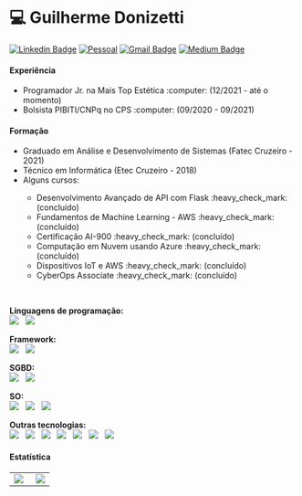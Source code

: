 # :computer: Guilherme Donizetti
[![Linkedin Badge](https://img.shields.io/badge/-LinkedIn-blue?style=flat-square&logo=Linkedin&logoColor=white&link=https://br.linkedin.com/in/guilhermedonizetti-ads)](https://br.linkedin.com/in/guilhermedonizetti-ads)
[![Pessoal](https://img.shields.io/static/v1?label=pessoal:&message=PORTFÓLIO&color=green&style=flat-square&logo=heroku)](https://guilhermedonizetti.herokuapp.com/)
[![Gmail Badge](https://img.shields.io/badge/Gmail-D14836?style=flat-square&logo=gmail&logoColor=white)](mailto:guilhermetecnologias@gmail.com)
[![Medium Badge](https://img.shields.io/badge/Medium-12100E?style=flat-square&logo=medium&logoColor=white)](http://guilhermedonizettiads.medium.com/)
<!-- [![Facebook Badge](https://img.shields.io/badge/Facebook-1877F2?style=flat-square&logo=facebook&logoColor=white)](https://www.facebook.com/guilhermedonizetti.sp) -->
<!-- [![Me Badge](https://img.shields.io/badge/website-000000?style=flat-square&or-the-badge&logo=About.me&logoColor=white)](https://guilhermedonizetti.herokuapp.com/) -->

#### Experiência
  <ul>
  <li>Programador Jr. na Mais Top Estética :computer: (12/2021 - até o momento)</li>
  <li>Bolsista PIBITI/CNPq no CPS :computer: (09/2020 - 09/2021) </li>
  </ul>

#### Formação
  <ul>
  <li>Graduado em Análise e Desenvolvimento de Sistemas (Fatec Cruzeiro - 2021)</li>
  <li>Técnico em Informática (Etec Cruzeiro - 2018)</li>
  <li>Alguns cursos:</li>
  <ul>
    <li>Desenvolvimento Avançado de API com Flask :heavy_check_mark: (concluído)</li>
    <li>Fundamentos de Machine Learning - AWS :heavy_check_mark: (concluído)</li>
    <li>Certificação AI-900 :heavy_check_mark: (concluído)</li>
    <li>Computação em Nuvem usando Azure :heavy_check_mark: (concluído)</li>
    <li>Dispositivos IoT e AWS :heavy_check_mark: (concluído)</li>
    <li>CyberOps Associate :heavy_check_mark: (concluído)</li>
  </ul>
  </ul>

<br>

<b>Linguagens de programação: </b><br>
<img src="https://img.shields.io/badge/Python-FFD43B?style=for-the-badge&logo=python&logoColor=darkgreen" /> &nbsp;
<img src="https://img.shields.io/badge/PHP-777BB4?style=for-the-badge&logo=php&logoColor=white" />

<b>Framework:</b><br>
<img src="https://img.shields.io/badge/Flask-000000?style=for-the-badge&logo=flask&logoColor=white" /> &nbsp;
<img src="https://img.shields.io/badge/Streamlit-FF4B4B?style=for-the-badge&logo=Streamlit&logoColor=white" />

<b>SGBD:</b><br>
<img src="https://img.shields.io/badge/InfluxDB-22ADF6?style=for-the-badge&logo=InfluxDB&logoColor=white" /> &nbsp;
<img src="https://img.shields.io/badge/MySQL-00000F?style=for-the-badge&logo=mysql&logoColor=white" />

<b>SO:</b><br>
<img src="https://img.shields.io/badge/Linux_Mint-87CF3E?style=for-the-badge&logo=linux-mint&logoColor=white" /> &nbsp;
<img src="https://img.shields.io/badge/Kali_Linux-557C94?style=for-the-badge&logo=kali-linux&logoColor=white" /> &nbsp;
<img src="https://img.shields.io/badge/Windows-0078D6?style=for-the-badge&logo=windows&logoColor=white" />

<b>Outras tecnologias:</b><br>
<img src="https://img.shields.io/badge/Grafana-F2F4F9?style=for-the-badge&logo=grafana&logoColor=orange&labelColor=F2F4F9" /> &nbsp;
<img src="https://img.shields.io/badge/Postman-FF6C37?style=for-the-badge&logo=Postman&logoColor=white"/> &nbsp;
<img src="https://img.shields.io/badge/fastapi-109989?style=for-the-badge&logo=FASTAPI&logoColor=white"/> &nbsp;
<img src="https://img.shields.io/badge/GitHub-100000?style=for-the-badge&logo=github&logoColor=white" /> &nbsp;
<img src="https://img.shields.io/badge/Heroku-430098?style=for-the-badge&logo=heroku&logoColor=white" /> &nbsp;
<img src="https://img.shields.io/badge/HTML5-E34F26?style=for-the-badge&logo=html5&logoColor=white" /> &nbsp;
<img src="https://img.shields.io/badge/CSS3-1572B6?style=for-the-badge&logo=css3&logoColor=white" />

#### Estatística
<table>
  <tr>
    <td><img align="left" src="https://github-readme-stats.vercel.app/api?username=guilhermedonizetti&show_icons=true&theme=merko"></td>
    <td><img align="right" src="https://github-readme-stats.vercel.app/api/top-langs/?username=guilhermedonizetti&langs_count=4&hide=javascript,css,scss&theme=dark" /></td>
  </tr>
</table>


